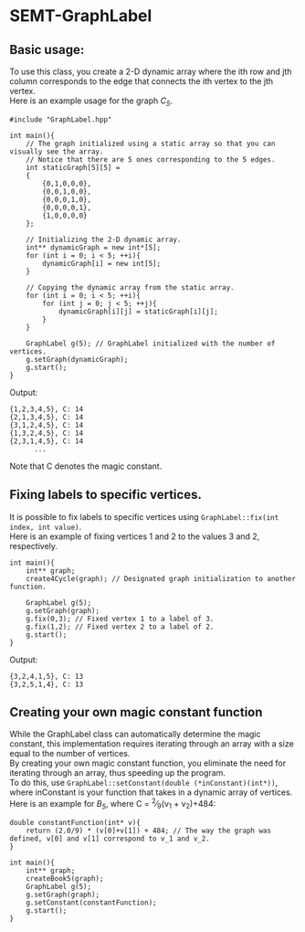 # SEMT-GraphLabel

## Basic usage:
To use this class, you create a 2-D dynamic array where the ith row and jth column corresponds to the edge that connects the ith vertex to the jth vertex.<br>
Here is an example usage for the graph <i>C<sub>5</sub></i>.
```AGS Script
#include "GraphLabel.hpp"

int main(){
    // The graph initialized using a static array so that you can visually see the array.
    // Notice that there are 5 ones corresponding to the 5 edges.
    int staticGraph[5][5] =
    {
        {0,1,0,0,0},
        {0,0,1,0,0},
        {0,0,0,1,0},
        {0,0,0,0,1},
        {1,0,0,0,0}
    };
    
    // Initializing the 2-D dynamic array.
    int** dynamicGraph = new int*[5];
    for (int i = 0; i < 5; ++i){
        dynamicGraph[i] = new int[5];
    }
    
    // Copying the dynamic array from the static array.
    for (int i = 0; i < 5; ++i){
        for (int j = 0; j < 5; ++j){
            dynamicGraph[i][j] = staticGraph[i][j];
        }
    }
    
    GraphLabel g(5); // GraphLabel initialized with the number of vertices.
    g.setGraph(dynamicGraph);
    g.start();
}
```
Output:
```
{1,2,3,4,5}, C: 14
{2,1,3,4,5}, C: 14
{3,1,2,4,5}, C: 14
{1,3,2,4,5}, C: 14
{2,3,1,4,5}, C: 14
      ...
```
Note that C denotes the magic constant.
## Fixing labels to specific vertices.
It is possible to fix labels to specific vertices using `GraphLabel::fix(int index, int value)`.<br>
Here is an example of fixing vertices 1 and 2 to the values 3 and 2, respectively.<br>
```AGS Script
int main(){
    int** graph;
    create4Cycle(graph); // Designated graph initialization to another function.
    
    GraphLabel g(5);
    g.setGraph(graph);
    g.fix(0,3); // Fixed vertex 1 to a label of 3.
    g.fix(1,2); // Fixed vertex 2 to a label of 2.
    g.start();
}
```
Output:
```
{3,2,4,1,5}, C: 13
{3,2,5,1,4}, C: 13
```

## Creating your own magic constant function
While the GraphLabel class can automatically determine the magic constant, this implementation requires iterating through an array with a size equal to the number of vertices.<br>
By creating your own magic constant function, you eliminate the need for iterating through an array, thus speeding up the program.<br>
To do this, use `GraphLabel::setConstant(double (*inConstant)(int*))`, where inConstant is your function that takes in a dynamic array of vertices.
Here is an example for <i>B<sub>5</sub></i>, where C = <sup>2</sup>&frasl;<sub>9</sub>(v<sub>1</sub> + v<sub>2</sub>)+484:
```AGS Script
double constantFunction(int* v){
    return (2.0/9) * (v[0]+v[1]) + 484; // The way the graph was defined, v[0] and v[1] correspond to v_1 and v_2.
}

int main(){
    int** graph;
    createBook5(graph);
    GraphLabel g(5);
    g.setGraph(graph);
    g.setConstant(constantFunction);
    g.start();
}
```

